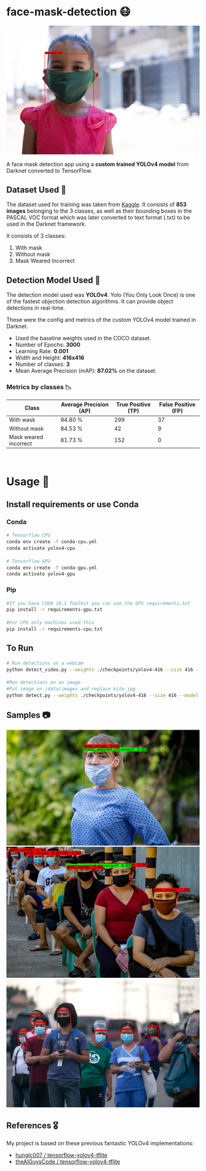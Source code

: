 # face-mask-detection 😷
![](/detections/sample2.png)

A face mask detection app using a **custom trained YOLOv4 model** from Darknet converted to TensorFlow.

## Dataset Used 📁

The dataset used for training was taken from [Kaggle](https://www.kaggle.com/andrewmvd/face-mask-detection). It consists of  **853 images** belonging to the 3 classes, as well as their bounding boxes in the PASCAL VOC format which was later converted to text format (.txt) to be used in the Darknet framework. 

It consists of 3 classes:
<ol>
    <li>With mask </li>
    <li>Without mask</li>
    <li>Mask Weared Incorrect</li>
</ol>



## Detection Model Used 🧙
The detection model used was **YOLOv4**. Yolo (You Only Look Once) is one of the fastest objection detection algorithms. It can provide object detections in real-time.

These were the config and metrics of the custom YOLOv4 model trained in Darknet.
* Used the baseline weights used in the COCO dataset.
* Number of Epochs: **3000** 
* Learning Rate: **0.001**
* Width and Height: **416x416**
* Number of classes: **3**
* Mean Average Precision (mAP): **87.02%** on the dataset.

### Metrics by classes 📉
  

| Class                       |   Average Precision (AP)   |   True Positive (TP)  |   False Positive (FP)  |
|-----------------------------|----------------------------|-----------------------|------------------------|
| With wask                   | 94.80 %                    | 299                   | 37                     |
| Without mask                | 84.53 %                    | 42                    | 9                      |
| Mask weared incorrect       | 81.73 %                    | 152                   | 0                      |

&nbsp;
# Usage 🧩
## Install requirements or use Conda 

### Conda 

```bash
# Tensorflow CPU
conda env create -f conda-cpu.yml
conda activate yolov4-cpu

# Tensorflow GPU
conda env create -f conda-gpu.yml
conda activate yolov4-gpu
```


### Pip
```bash
#If you have CUDA 10.1 Toolkit you can use the GPU requirements.txt
pip install -r requirements-gpu.txt

#For CPU only machines used this
pip install -r requirements-cpu.txt
```
## To Run 
```bash
# Run detections on a webcam
python detect_video.py --weights ./checkpoints/yolov4-416 --size 416 --model yolov4 --video 0 --output ./detections/results.avi

#Run detections on an image
#Put image on /data/images and replace kite.jpg
python detect.py --weights ./checkpoints/yolov4-416 --size 416 --model yolov4 --images ./data/images/kite.jpg
```
## Samples 📷
![](/detections/sample1.png)
![](/detections/sample3.png)
![](/detections/sample4.png)

## References 🎖️
 My project is based on these previous fantastic YOLOv4 implementations:
  * [hunglc007 / tensorflow-yolov4-tflite](https://github.com/hunglc007/tensorflow-yolov4-tflite)
  * [theAIGuysCode / tensorflow-yolov4-tflite](https://github.com/theAIGuysCode/tensorflow-yolov4-tflite)